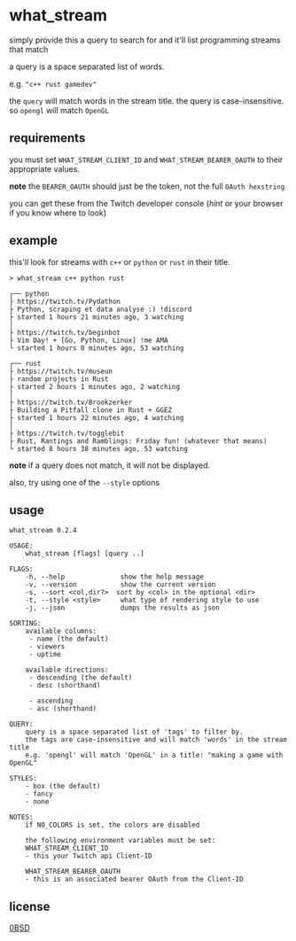 # what_stream

simply provide this a query to search for and it'll list programming streams that match

a query is a space separated list of words.

e.g. `"c++ rust gamedev"`

the `query` will match words in the stream title. the query is case-insensitive. so `opengl` will match `OpenGL`

## requirements

you must set `WHAT_STREAM_CLIENT_ID` and `WHAT_STREAM_BEARER_OAUTH` to their appropriate values.

**note** the `BEARER_OAUTH` should just be the token, not the full `OAuth hexstring`

you can get these from the Twitch developer console (_hint_ or your browser if you know where to look)

## example

this'll look for streams with `c++` or `python` or `rust` in their title.

`> what_stream c++ python rust`

```
┌── python
├ https://twitch.tv/Pydathon
├ Python, scraping et data analyse :) !discord
├ started 1 hours 21 minutes ago, 3 watching
│
├ https://twitch.tv/beginbot
├ Vim Day! + [Go, Python, Linux] !me AMA
└ started 1 hours 0 minutes ago, 53 watching

┌── rust
├ https://twitch.tv/museun
├ random projects in Rust
├ started 2 hours 1 minutes ago, 2 watching
│
├ https://twitch.tv/Brookzerker
├ Building a Pitfall clone in Rust + GGEZ
├ started 1 hours 22 minutes ago, 4 watching
│
├ https://twitch.tv/togglebit
├ Rust, Rantings and Ramblings: Friday fun! (whatever that means)
└ started 8 hours 38 minutes ago, 53 watching
```

**note** if a query does not match, it will not be displayed.

also, try using one of the `--style` options

## usage

```
what_stream 0.2.4

USAGE:
    what_stream [flags] [query ..]

FLAGS:
    -h, --help              show the help message
    -v, --version           show the current version
    -s, --sort <col,dir?>  sort by <col> in the optional <dir>
    -t, --style <style>     what type of rendering style to use
    -j, --json              dumps the results as json

SORTING:
    available columns:
     - name (the default)
     - viewers
     - uptime

    available directions:
     - descending (the default)
     - desc (shorthand)

     - ascending
     - asc (shorthand)

QUERY:
    query is a space separated list of 'tags' to filter by.
    the tags are case-insensitive and will match 'words' in the stream title
    e.g. 'opengl' will match 'OpenGL' in a title: "making a game with OpenGL"

STYLES:
    - box (the default)
    - fancy
    - none

NOTES:
    if NO_COLORS is set, the colors are disabled

    the following environment variables must be set:
    WHAT_STREAM_CLIENT_ID
    - this your Twitch api Client-ID

    WHAT_STREAM_BEARER_OAUTH
    - this is an associated bearer OAuth from the Client-ID
```

## license

[0BSD](./LICENSE.txt)
